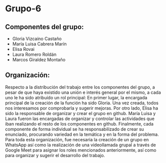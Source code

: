 # Grupo-6


## Componentes del grupo:
- Gloria Vizcaíno Castaño
- María Luisa Cabrera Marín
- Elisa Rovai
- Laura Romero Roldán  
- Marcos Giraldez Montaño

## Organización:
Respecto a la distribución del trabajo entre los componentes del grupo, a pesar de que haya existido una unión e interés general por el mismo, a cada uno le ha sido atribuído un rol principal: 
En primer lugar, la encargada principal de la creación de la función ha sido Gloria. Una vez creada, todos nos interesamos por comprobarla y sugerir mejoras. Por otro lado, Elisa ha sido la responsable de organizar y crear el grupo en github. María Luisa y Laura fueron las encargadas de organizar y controlar las actividades que iban realizando el resto de los componentes en github. Finalmente, cada componente de forma individual se ha responsabilizado de crear su enunciado, procurando variedad en la temática y en la forma del problema. 
Para toda esta organización, fue necesaria la creación de un grupo en WhatsApp así como la realización de una videollamada grupal a través de Google Meet para asignar los roles mencionados anteriormente, así como para organizar y sugerir el desarrollo del trabajo. 

